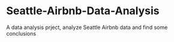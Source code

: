 # Seattle-Airbnb-Data-Analysis
A data analysis prject, analyze Seattle Airbnb data and find some conclusions
